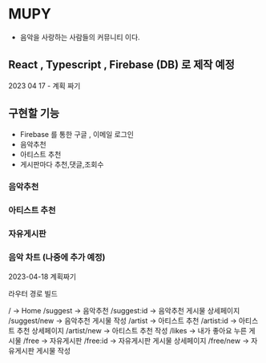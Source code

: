 # MUPY

- 음악을 사랑하는 사람들의 커뮤니티 이다.

## React , Typescript , Firebase (DB) 로 제작 예정

2023 04 17 - 계획 짜기

## 구현할 기능

- Firebase 를 통한 구글 , 이메일 로그인
- 음악추천
- 아티스트 추천
- 게시판마다 추천,댓글,조회수

### 음악추천

### 아티스트 추천

### 자유게시판

### 음악 차트 (나중에 추가 예정)

2023-04-18 계획짜기

라우터 경로 빌드

/ -> Home
/suggest -> 음악추천 <Suggest/>
/suggest:id -> 음악추천 게시물 상세페이지 <SuggestDetail/>
/suggest/new -> 음악추천 게시물 작성 <NewSuggest/>
/artist -> 아티스트 추천 <Artist/>
/artist:id -> 아티스트 추천 상세페이지 <ArtistDetail/>
/artist/new -> 아티스트 추천 작성 <NewArtist/>
/likes -> 내가 좋아요 누른 게시물 <Likes/>
/free -> 자유게시판 <Free/>
/free:id -> 자유게시판 게시물 상세페이지 <FreeDetail/>
/free/new -> 자유게시판 게시물 작성 <NewFree/>
